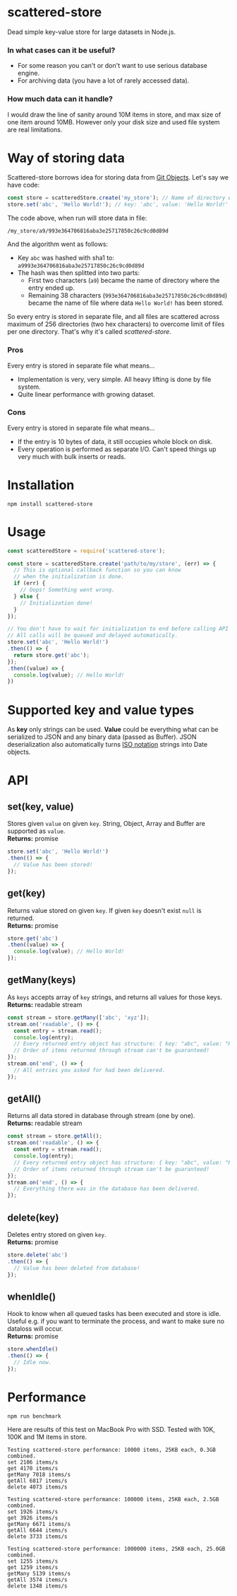 scattered-store
===============

Dead simple key-value store for large datasets in Node.js.

### In what cases can it be useful?
- For some reason you can't or don't want to use serious database engine.
- For archiving data (you have a lot of rarely accessed data).

### How much data can it handle?
I would draw the line of sanity around 10M items in store, and max size of one item around 10MB. However only your disk size and used file system are real limitations.


# Way of storing data

Scattered-store borrows idea for storing data from [Git Objects](http://git-scm.com/book/en/v2/Git-Internals-Git-Objects). Let's say we have code:
```js
const store = scatteredStore.create('my_store'); // Name of directory where to store data
store.set('abc', 'Hello World!'); // key: 'abc', value: 'Hello World!'
```
The code above, when run will store data in file:
```
/my_store/a9/993e364706816aba3e25717850c26c9cd0d89d
```
And the algorithm went as follows:
- Key `abc` was hashed with sha1 to: `a9993e364706816aba3e25717850c26c9cd0d89d`
- The hash was then splitted into two parts:
    - First two characters (`a9`) became the name of directory where the entry ended up.
    - Remaining 38 characters (`993e364706816aba3e25717850c26c9cd0d89d`) became the name of file where data `Hello World!` has been stored.

So every entry is stored in separate file, and all files are scattered across maximum of 256 directories (two hex characters) to overcome limit of files per one directory. That's why it's called *scattered-store*.

### Pros
Every entry is stored in separate file what means...
* Implementation is very, very simple. All heavy lifting is done by file system.
* Quite linear performance with growing dataset.

### Cons
Every entry is stored in separate file what means...
* If the entry is 10 bytes of data, it still occupies whole block on disk.
* Every operation is performed as separate I/O. Can't speed things up very much with bulk inserts or reads.


# Installation

```
npm install scattered-store
```


# Usage

```js
const scatteredStore = require('scattered-store');

const store = scatteredStore.create('path/to/my/store', (err) => {
  // This is optional callback function so you can know
  // when the initialization is done.
  if (err) {
    // Oops! Something went wrong.
  } else {
    // Initialization done!
  }
});

// You don't have to wait for initialization to end before calling API methods.
// All calls will be queued and delayed automatically.
store.set('abc', 'Hello World!')
.then(() => {
  return store.get('abc');
});
.then((value) => {
  console.log(value); // Hello World!
})
```


# Supported key and value types

As **key** only strings can be used. **Value** could be everything what can be serialized to JSON and any binary data (passed as Buffer). JSON deserialization also automatically turns [ISO notation](https://developer.mozilla.org/en-US/docs/Web/JavaScript/Reference/Global_Objects/Date/toISOString) strings into Date objects.


# API

## set(key, value)
Stores given `value` on given `key`. String, Object, Array and Buffer are supported as `value`.  
**Returns:** promise

```js
store.set('abc', 'Hello World!')
.then(() => {
  // Value has been stored!
});
```

## get(key)
Returns value stored on given `key`. If given `key` doesn't exist `null` is returned.  
**Returns:** promise

```js
store.get('abc')
.then((value) => {
  console.log(value); // Hello World!
});
```

## getMany(keys)
As `keys` accepts array of `key` strings, and returns all values for those keys.  
**Returns:** readable stream

```js
const stream = store.getMany(['abc', 'xyz']);
stream.on('readable', () => {
  const entry = stream.read();
  console.log(entry);
  // Every returned entry object has structure: { key: "abc", value: "Hello World!" }
  // Order of items returned through stream can't be guaranteed!
});
stream.on('end', () => {
  // All entries you asked for had been delivered.
});
```

## getAll()
Returns all data stored in database through stream (one by one).  
**Returns:** readable stream

```js
const stream = store.getAll();
stream.on('readable', () => {
  const entry = stream.read();
  console.log(entry);
  // Every returned entry object has structure: { key: "abc", value: "Hello World!" }
  // Order of items returned through stream can't be guaranteed!
});
stream.on('end', () => {
  // Everything there was in the database has been delivered.
});
```

## delete(key)
Deletes entry stored on given `key`.  
**Returns:** promise

```js
store.delete('abc')
.then(() => {
  // Value has been deleted from database!
});
```

## whenIdle()
Hook to know when all queued tasks has been executed and store is idle. Useful e.g. if you want to terminate the process, and want to make sure no dataloss will occur.  
**Returns:** promise

```js
store.whenIdle()
.then(() => {
  // Idle now.
});
```


# Performance

```
npm run benchmark
```

Here are results of this test on MacBook Pro with SSD. Tested with 10K, 100K and 1M items in store.

```
Testing scattered-store performance: 10000 items, 25KB each, 0.3GB combined.
set 2106 items/s
get 4170 items/s
getMany 7018 items/s
getAll 6817 items/s
delete 4073 items/s

Testing scattered-store performance: 100000 items, 25KB each, 2.5GB combined.
set 1926 items/s
get 3926 items/s
getMany 6671 items/s
getAll 6644 items/s
delete 3733 items/s

Testing scattered-store performance: 1000000 items, 25KB each, 25.0GB combined.
set 1255 items/s
get 1259 items/s
getMany 5139 items/s
getAll 3574 items/s
delete 1348 items/s
```
